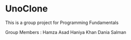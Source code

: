 # UnoClone

This is a group project for Programming Fundamentals

Group Members :
Hamza Asad
Haniya Khan
Dania Salman
